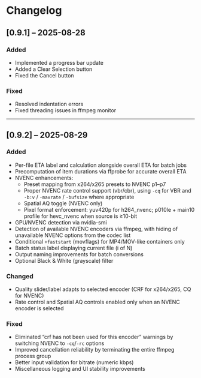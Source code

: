 
# Changelog

## [0.9.1] – 2025-08-28

### Added
- Implemented a progress bar update
- Added a Clear Selection button
- Fixed the Cancel button

### Fixed
- Resolved indentation errors
- Fixed threading issues in ffmpeg monitor

***

## [0.9.2] – 2025-08-29

### Added
- Per-file ETA label and calculation alongside overall ETA for batch jobs
- Precomputation of item durations via ffprobe for accurate overall ETA
- NVENC enhancements:
  - Preset mapping from x264/x265 presets to NVENC p1–p7
  - Proper NVENC rate control support (vbr/cbr), using `-cq` for VBR and `-b:v` / `-maxrate` / `-bufsize` where appropriate
  - Spatial AQ toggle (NVENC only)
  - Pixel format enforcement: yuv420p for h264_nvenc; p010le + main10 profile for hevc_nvenc when source is ≥10-bit
- GPU/NVENC detection via nvidia-smi
- Detection of available NVENC encoders via ffmpeg, with hiding of unavailable NVENC options from the codec list
- Conditional `+faststart` (movflags) for MP4/MOV-like containers only
- Batch status label displaying current file (i of N)
- Output naming improvements for batch conversions
- Optional Black & White (grayscale) filter

### Changed
- Quality slider/label adapts to selected encoder (CRF for x264/x265, CQ for NVENC)
- Rate control and Spatial AQ controls enabled only when an NVENC encoder is selected

### Fixed
- Eliminated “crf has not been used for this encoder” warnings by switching NVENC to `-cq`/`-rc` options
- Improved cancellation reliability by terminating the entire ffmpeg process group
- Better input validation for bitrate (numeric kbps)
- Miscellaneous logging and UI stability improvements
